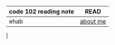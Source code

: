 | code 102 reading note |  READ                          |
| ---                   | ---                            |
| ehab                  | [about me](intro)              |
| 
